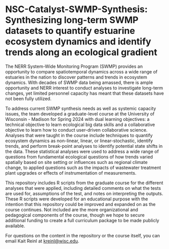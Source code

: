 # NSC-Catalyst-SWMP-Synthesis: Synthesizing long-term SWMP datasets to quantify estuarine ecosystem dynamics and identify trends along an ecological gradient

The NERR System-Wide Monitoring Program (SWMP) provides an opportunity to compare spatiotemporal dynamics across a wide range of estuaries in the nation to discover patterns and trends in ecosystem dynamics. With decades of SWMP data being amassed, there is ample opportunity and NERR interest to conduct analyses to investigate long-term changes, yet limited personnel capacity has meant that these datasets have not been fully utilized. 

To address current SWMP synthesis needs as well as systemic capacity issues, the team developed a graduate-level course at the University of Wisconsin - Madison for Spring 2024 with dual learning objectives: a technical objective to learn ecological big data skills and a collaborative objective to learn how to conduct user-driven collaborative science. Analyses that were taught in the course include techniques to quantify ecosystem dynamics as non-linear, linear, or linear-stochastic, identify trends, and perform break-point analyses to identify potential state shifts in the data.  These statistical analyses were used to address a wide range of questions from fundamental ecological questions of how trends varied spatially based on site setting or influences such as regional climate change, to applied questions such as the impacts of wastewater treatment plant upgrades or effects of instrumentation of measurements. 

This repository includes R scripts from the graduate course for the different analyses that were applied, including detailed comments on what the tests are used for, assumptions of the test, and notes on interpreting the outputs. These R scripts were developed for an educational purpose with the intention that this repository could be improved and expanded on as the course continues. Not included are the more organizational and pedagogical components of the course, though we hope to secure additional funding to create a full curriculum package to be made publicly available. 

For questions on the content in the repository or the course itself, you can email Kait Reinl at kreinl@wisc.edu. 
